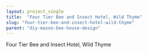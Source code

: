 ```yaml
---
layout: project_single
title:  "Four Tier Bee and Insect Hotel, Wild Thyme"
slug: "four-tier-bee-and-insect-hotel-wild-thyme"
parent: "diy-mason-bee-house-design"
---
```

Four Tier Bee and Insect Hotel, Wild Thyme